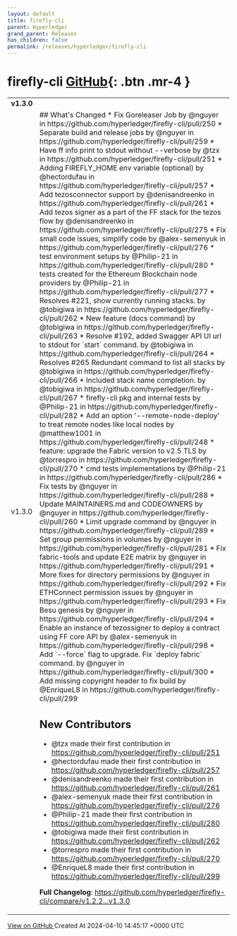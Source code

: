 ```yaml
---
layout: default
title: firefly-cli
parent: Hyperledger
grand_parent: Releases
has_children: false
permalink: /releases/hyperledger/firefly-cli
---
```


# firefly-cli <span class="fs-3 right-align">[GitHub](https://github.com/hyperledger/firefly-cli){: .btn .mr-4 }</span>


<div>
    <table>
        <tr>
            <td colspan="2">
                <b>
                    v1.3.0
                </b>
            </td>
        </tr>
        <tr>
            <td>
                <span class="chip">
                    v1.3.0
                </span>
            </td>
            <td>
                ## What's Changed
* Fix Goreleaser Job by @nguyer in https://github.com/hyperledger/firefly-cli/pull/250
* Separate build and release jobs by @nguyer in https://github.com/hyperledger/firefly-cli/pull/259
* Have ff info print to stdout without --verbose by @tzx in https://github.com/hyperledger/firefly-cli/pull/251
* Adding FIREFLY_HOME env variable (optional) by @hectordufau in https://github.com/hyperledger/firefly-cli/pull/257
* Add tezosconnector support by @denisandreenko in https://github.com/hyperledger/firefly-cli/pull/261
* Add tezos signer as a part of the FF stack for the tezos flow by @denisandreenko in https://github.com/hyperledger/firefly-cli/pull/275
* Fix small code issues, simplify code by @alex-semenyuk in https://github.com/hyperledger/firefly-cli/pull/276
* test environment setups by @Philip-21 in https://github.com/hyperledger/firefly-cli/pull/280
* tests created for the  Ethereum  Blockchain node providers by @Philip-21 in https://github.com/hyperledger/firefly-cli/pull/277
* Resolves #221, show currently running stacks. by @tobigiwa in https://github.com/hyperledger/firefly-cli/pull/262
* New feature (docs command) by @tobigiwa in https://github.com/hyperledger/firefly-cli/pull/263
* Resolve #192, added Swagger API UI url to stdout for `start` command. by @tobigiwa in https://github.com/hyperledger/firefly-cli/pull/264
* Resolves #265 Redundant command to list all stacks by @tobigiwa in https://github.com/hyperledger/firefly-cli/pull/266
* Included stack name completion. by @tobigiwa in https://github.com/hyperledger/firefly-cli/pull/267
* firefly-cli pkg and internal tests by @Philip-21 in https://github.com/hyperledger/firefly-cli/pull/282
* Add an option '--remote-node-deploy' to treat remote nodes like local nodes by @matthew1001 in https://github.com/hyperledger/firefly-cli/pull/248
* feature: upgrade the Fabric version to v2.5 TLS by @torrespro in https://github.com/hyperledger/firefly-cli/pull/270
* cmd tests implementations by @Philip-21 in https://github.com/hyperledger/firefly-cli/pull/286
* Fix tests by @nguyer in https://github.com/hyperledger/firefly-cli/pull/288
* Update MAINTAINERS.md and CODEOWNERS by @nguyer in https://github.com/hyperledger/firefly-cli/pull/260
* Limit upgrade command by @nguyer in https://github.com/hyperledger/firefly-cli/pull/289
* Set group permissions in volumes by @nguyer in https://github.com/hyperledger/firefly-cli/pull/281
* Fix fabric-tools and update E2E matrix by @nguyer in https://github.com/hyperledger/firefly-cli/pull/291
* More fixes for directory permissions by @nguyer in https://github.com/hyperledger/firefly-cli/pull/292
* Fix ETHConnect permission issues by @nguyer in https://github.com/hyperledger/firefly-cli/pull/293
* Fix Besu genesis by @nguyer in https://github.com/hyperledger/firefly-cli/pull/294
* Enable an instance of tezossigner to deploy a contract using FF core API by @alex-semenyuk in https://github.com/hyperledger/firefly-cli/pull/298
* Add `--force` flag to upgrade. Fix `deploy fabric` command. by @nguyer in https://github.com/hyperledger/firefly-cli/pull/300
* Add missing copyright header to fix build by @EnriqueL8 in https://github.com/hyperledger/firefly-cli/pull/299

## New Contributors
* @tzx made their first contribution in https://github.com/hyperledger/firefly-cli/pull/251
* @hectordufau made their first contribution in https://github.com/hyperledger/firefly-cli/pull/257
* @denisandreenko made their first contribution in https://github.com/hyperledger/firefly-cli/pull/261
* @alex-semenyuk made their first contribution in https://github.com/hyperledger/firefly-cli/pull/276
* @Philip-21 made their first contribution in https://github.com/hyperledger/firefly-cli/pull/280
* @tobigiwa made their first contribution in https://github.com/hyperledger/firefly-cli/pull/262
* @torrespro made their first contribution in https://github.com/hyperledger/firefly-cli/pull/270
* @EnriqueL8 made their first contribution in https://github.com/hyperledger/firefly-cli/pull/299

**Full Changelog**: https://github.com/hyperledger/firefly-cli/compare/v1.2.2...v1.3.0
            </td>
        </tr>
    </table>
    <a href="https://github.com/hyperledger/firefly-cli/releases/tag/v1.3.0" class=".btn">
        View on GitHub
    </a>
    <span class="right-align">
        Created At 2024-04-10 14:45:17 +0000 UTC
    </span>
</div>


